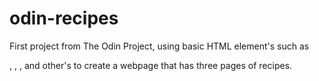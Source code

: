 # odin-recipes

First project from The Odin Project, using basic HTML element's such as <p>, <a>, <img>, and other's to create a webpage that has three pages of recipes. 